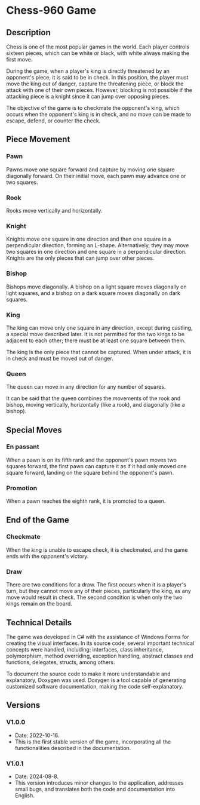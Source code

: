 # Chess-960 Game

## Description
Chess is one of the most popular games in the world. Each player controls sixteen pieces, which can be white or black, with white always making the first move.

During the game, when a player's king is directly threatened by an opponent's piece, it is said to be in check. In this position, the player must move the king out of danger, capture the threatening piece, or block the attack with one of their own pieces. However, blocking is not possible if the attacking piece is a knight since it can jump over opposing pieces.

The objective of the game is to checkmate the opponent's king, which occurs when the opponent's king is in check, and no move can be made to escape, defend, or counter the check.

## Piece Movement
### Pawn
Pawns move one square forward and capture by moving one square diagonally forward. On their initial move, each pawn may advance one or two squares.

### Rook
Rooks move vertically and horizontally.

### Knight
Knights move one square in one direction and then one square in a perpendicular direction, forming an L-shape. Alternatively, they may move two squares in one direction and one square in a perpendicular direction. Knights are the only pieces that can jump over other pieces.

### Bishop
Bishops move diagonally. A bishop on a light square moves diagonally on light squares, and a bishop on a dark square moves diagonally on dark squares.

### King
The king can move only one square in any direction, except during castling, a special move described later. It is not permitted for the two kings to be adjacent to each other; there must be at least one square between them.

The king is the only piece that cannot be captured. When under attack, it is in check and must be moved out of danger.

### Queen
The queen can move in any direction for any number of squares.

It can be said that the queen combines the movements of the rook and bishop, moving vertically, horizontally (like a rook), and diagonally (like a bishop).

## Special Moves
### En passant
When a pawn is on its fifth rank and the opponent's pawn moves two squares forward, the first pawn can capture it as if it had only moved one square forward, landing on the square behind the opponent's pawn.

### Promotion
When a pawn reaches the eighth rank, it is promoted to a queen.

## End of the Game
### Checkmate
When the king is unable to escape check, it is checkmated, and the game ends with the opponent's victory.

### Draw
There are two conditions for a draw. The first occurs when it is a player's turn, but they cannot move any of their pieces, particularly the king, as any move would result in check. The second condition is when only the two kings remain on the board.

## Technical Details
The game was developed in C# with the assistance of Windows Forms for creating the visual interfaces. In its source code, several important technical concepts were handled, including: interfaces, class inheritance, polymorphism, method overriding, exception handling, abstract classes and functions, delegates, structs, among others.

To document the source code to make it more understandable and explanatory, Doxygen was used. Doxygen is a tool capable of generating customized software documentation, making the code self-explanatory.

## Versions

### V1.0.0

* Date: 2022-10-16. 
* This is the first stable version of the game, incorporating all the functionalities described in the documentation.

### V1.0.1

* Date: 2024-08-8. 
* This version introduces minor changes to the application, addresses small bugs, and translates both the code and documentation into English.
